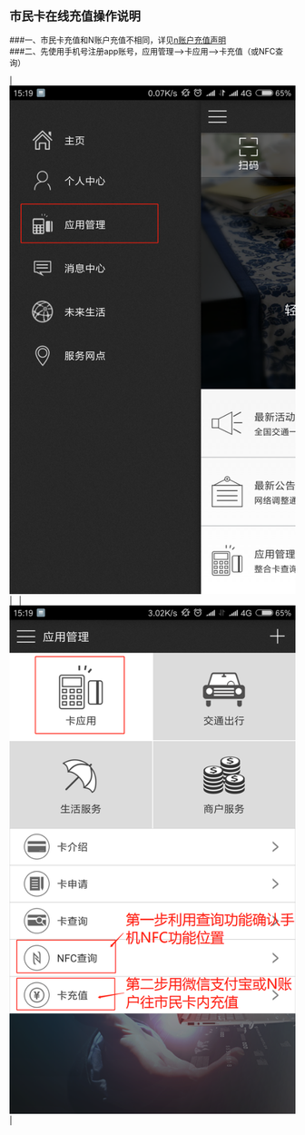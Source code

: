## 市民卡在线充值操作说明  
###一、市民卡充值和N账户充值不相同，详见[n账户充值声明](https://github.com/xiongzwen/nantong/edit/master/README.md "n账户充值声明")  
###二、先使用手机号注册app账号，应用管理-->卡应用-->卡充值（或NFC查询）  

|![图示1](photo/微信图片_20180316152134.png)|  
|![图示2](photo/微信图片_20180316152550.png)|
